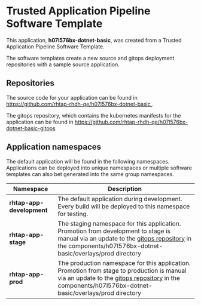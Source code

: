 # Trusted Application Pipeline Software Template

This application, **h07l576bx-dotnet-basic**, was created from a Trusted Application Pipeline Software Template.

The software templates create a new source and gitops deployment repositories with a sample source application. 

## Repositories

The source code for your application can be found in [https://github.com/rhtap-rhdh-qe/h07l576bx-dotnet-basic ](https://github.com/rhtap-rhdh-qe/h07l576bx-dotnet-basic ).
 
The gitops repository, which contains the kubernetes manifests for the application can be found in 
[https://github.com/rhtap-rhdh-qe/h07l576bx-dotnet-basic-gitops ](https://github.com/rhtap-rhdh-qe/h07l576bx-dotnet-basic-gitops ) 

## Application namespaces 

The default application will be found in the following namespaces. Applications can be deployed into unique namespaces or multiple software templates can also bet generated into the same group namespaces.  

|  Namespace   |  Description   |  
| -------- | -------- |   
| **rhtap-app-development** | The default application during development. Every build will be deployed to this namespace for testing. | 
| **rhtap-app-stage** | The staging namespace for this application. Promotion from development to stage is manual via an update to the [gitops repository](https://github.com/rhtap-rhdh-qe/h07l576bx-dotnet-basic-gitops ) in the components/h07l576bx-dotnet-basic/overlays/prod directory |  
| **rhtap-app-prod** | The production namespace for this application. Promotion from stage to production is manual via an update to the [gitops repository](https://github.com/rhtap-rhdh-qe/h07l576bx-dotnet-basic-gitops ) in the components/h07l576bx-dotnet-basic/overlays/prod directory | 